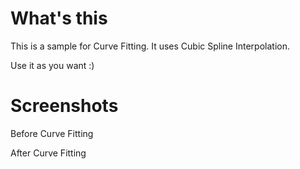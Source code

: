# What's this
This is a sample for Curve Fitting.
It uses Cubic Spline Interpolation.

Use it as you want :)

# Screenshots

Before Curve Fitting

After Curve Fitting

